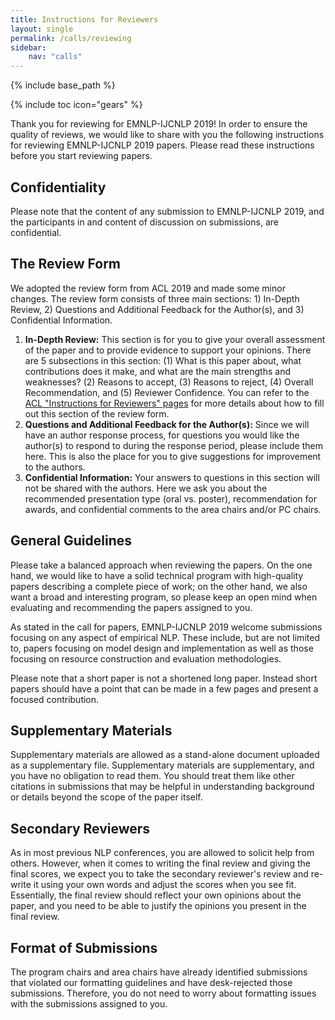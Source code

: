 ```yaml
---
title: Instructions for Reviewers
layout: single
permalink: /calls/reviewing
sidebar: 
    nav: "calls"
---
```

{% include base_path %}

{% include toc icon="gears" %}

Thank you for reviewing for EMNLP-IJCNLP 2019! In order to ensure the quality of reviews, we would like to share with you the following instructions for reviewing EMNLP-IJCNLP 2019 papers. Please read these instructions before you start reviewing papers.


## Confidentiality

Please note that the content of any submission to EMNLP-IJCNLP 2019, and the participants in and content of discussion on submissions, are confidential.  


## The Review Form

We adopted the review form from ACL 2019 and made some minor changes. The review form consists of three main sections: 1) In-Depth Review, 2) Questions and Additional Feedback for the Author(s), and 3) Confidential Information.

<ol>
<li><b>In-Depth Review:</b> This section is for you to give your overall assessment of the paper and to provide evidence to support your opinions. There are 5 subsections in this section: (1) What is this paper about, what contributions does it make, and what are the main strengths and weaknesses? (2) Reasons to accept, (3) Reasons to reject, (4) Overall Recommendation, and (5) Reviewer Confidence. You can refer to the <a href="http://www.acl2019.org/EN/instructions-for-reviewers.xhtml">ACL "Instructions for Reviewers" pages</a> for more details about how to fill out this section of the review form.</li>
<li><b>Questions and Additional Feedback for the Author(s):</b> Since we will have an author response process, for questions you would like the author(s) to respond to during the response period, please include them here. This is also the place for you to give suggestions for improvement to the authors.</li>
<li><b>Confidential Information:</b> Your answers to questions in this section will not be shared with the authors. Here we ask you about the recommended presentation type (oral vs. poster), recommendation for awards, and confidential comments to the area chairs and/or PC chairs.</li>
</ol>


## General Guidelines

Please take a balanced approach when reviewing the papers. On the one hand, we would like to have a solid technical program with high-quality papers describing a complete piece of work; on the other hand, we also want a broad and interesting program, so please keep an open mind when evaluating and recommending the papers assigned to you. 

As stated in the call for papers, EMNLP-IJCNLP 2019 welcome submissions focusing on any aspect of empirical NLP. These include, but are not limited to, papers focusing on model design and implementation as well as those focusing on resource construction and evaluation methodologies.

Please note that a short paper is not a shortened long paper. Instead short papers should have a point that can be made in a few pages and present a focused contribution.



## Supplementary Materials

Supplementary materials are allowed as a stand-alone document uploaded as a supplementary file. Supplementary materials are supplementary, and you have no obligation to read them. You should treat them like other citations in submissions that may be helpful in understanding background or details beyond the scope of the paper itself.


## Secondary Reviewers

As in most previous NLP conferences, you are allowed to solicit help from others. However, when it comes to writing the final review and giving the final scores, we expect you to take the secondary reviewer's review and re-write it using your own words and adjust the scores when you see fit. Essentially, the final review should reflect your own opinions about the paper, and you need to be able to justify the opinions you present in the final review.


## Format of Submissions

The program chairs and area chairs have already identified submissions that violated our formatting guidelines and have desk-rejected those submissions. Therefore, you do not need to worry about formatting issues with the submissions assigned to you.






